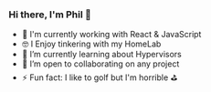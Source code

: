 ### Hi there, I'm Phil 👋

- 📅 I'm currently working with React & JavaScript
- 🤓 I Enjoy tinkering with my HomeLab 
- 🌱 I’m currently learning about Hypervisors
- 👯 I’m open to collaborating on any project
- ⚡ Fun fact: I like to golf but I'm horrible ⛳
